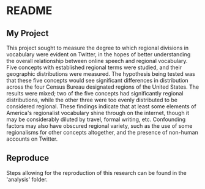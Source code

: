 # README

## My Project

  This project sought to measure the degree to which regional divisions in vocabulary were evident on Twitter, in the hopes of better understanding the overall relationship between online speech and regional vocabulary. Five concepts with established regional terms were studied, and their geographic distributions were measured. The hypothesis being tested was that these five concepts would see significant differences in distribution across the four Census Bureau designated regions of the United States. The results were mixed; two of the five concepts had significantly regional distributions, while the other three were too evenly distributed to be considered regional. These findings indicate that at least some elements of America's regionalist vocabulary shine through on the internet, though it may be considerably diluted by travel, formal writing, etc. Confounding factors may also have obscured regional variety, such as the use of some regionalisms for other concepts altogether, and the presence of non-human accounts on Twitter.

## Reproduce

Steps allowing for the reproduction of this research can be found in the 'analysis' folder.


